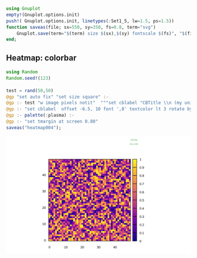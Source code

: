


```julia
using Gnuplot
empty!(Gnuplot.options.init)
push!( Gnuplot.options.init, linetypes(:Set1_5, lw=1.5, ps=1.5))
function saveas(file; sx=550, sy=350, fs=0.8, term="svg")
    Gnuplot.save(term="$(term) size $(sx),$(sy) fontscale $(fs)", "$(file).svg")
end;
```


<a id='Heatmap:-colorbar'></a>

## Heatmap: colorbar


```julia
using Random
Random.seed!(123)

test = rand(50,50)
@gp "set auto fix" "set size square" :-
@gp :- test "w image pixels notit"  """set cblabel "CBTitle \\n (my unit)" """ :-
@gp :- "set cblabel  offset -6.5, 10 font ',8' textcolor lt 3 rotate by 0" :-
@gp :- palette(:plasma) :-
@gp :- "set tmargin at screen 0.80"
saveas("heatmap004");
```


![](heatmap004.svg)

